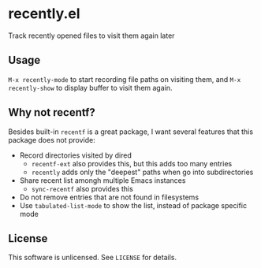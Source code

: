 recently.el
===========


Track recently opened files to visit them again later


Usage
-----

`M-x recently-mode` to start recording file paths on visiting them,
and `M-x recently-show` to display buffer to visit them again.


Why not recentf?
----------------

Besides built-in `recentf` is a great package, I want several features
that this package does not provide:

- Record directories visited by dired
  - `recentf-ext` also provides this, but this adds too many entries
  - `recently` adds only the "deepest" paths when go into
    subdirectories
- Share recent list amongh multiple Emacs instances
  - `sync-recentf` also provides this
- Do not remove entries that are not found in filesystems
- Use `tabulated-list-mode` to show the list, instead of package
  specific mode


License
-------

This software is unlicensed. See `LICENSE` for details.
